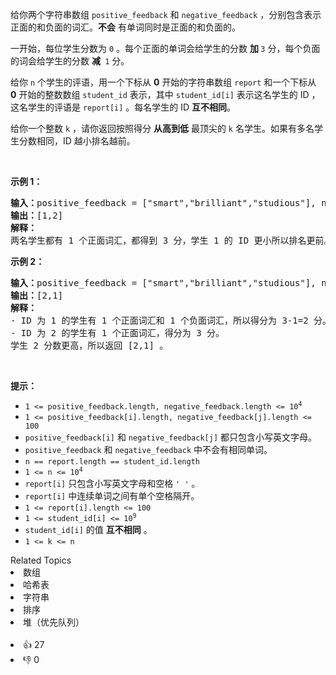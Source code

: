 <p>给你两个字符串数组&nbsp;<code>positive_feedback</code> 和&nbsp;<code>negative_feedback</code>&nbsp;，分别包含表示正面的和负面的词汇。<strong>不会</strong>&nbsp;有单词同时是正面的和负面的。</p>

<p>一开始，每位学生分数为&nbsp;<code>0</code>&nbsp;。每个正面的单词会给学生的分数 <strong>加&nbsp;</strong><code>3</code>&nbsp;分，每个负面的词会给学生的分数 <strong>减&nbsp;</strong>&nbsp;<code>1</code>&nbsp;分。</p>

<p>给你&nbsp;<code>n</code>&nbsp;个学生的评语，用一个下标从 <strong>0</strong>&nbsp;开始的字符串数组&nbsp;<code>report</code>&nbsp;和一个下标从 <strong>0</strong>&nbsp;开始的整数数组&nbsp;<code>student_id</code>&nbsp;表示，其中&nbsp;<code>student_id[i]</code>&nbsp;表示这名学生的 ID ，这名学生的评语是&nbsp;<code>report[i]</code>&nbsp;。每名学生的 ID <strong>互不相同</strong>。</p>

<p>给你一个整数&nbsp;<code>k</code>&nbsp;，请你返回按照得分&nbsp;<strong>从高到低</strong>&nbsp;最顶尖的<em>&nbsp;</em><code>k</code>&nbsp;名学生。如果有多名学生分数相同，ID 越小排名越前。</p>

<p>&nbsp;</p>

<p><strong>示例 1：</strong></p>

<pre><b>输入：</b>positive_feedback = ["smart","brilliant","studious"], negative_feedback = ["not"], report = ["this student is studious","the student is smart"], student_id = [1,2], k = 2
<b>输出：</b>[1,2]
<b>解释：</b>
两名学生都有 1 个正面词汇，都得到 3 分，学生 1 的 ID 更小所以排名更前。
</pre>

<p><strong>示例 2：</strong></p>

<pre><b>输入：</b>positive_feedback = ["smart","brilliant","studious"], negative_feedback = ["not"], report = ["this student is not studious","the student is smart"], student_id = [1,2], k = 2
<b>输出：</b>[2,1]
<b>解释：</b>
- ID 为 1 的学生有 1 个正面词汇和 1 个负面词汇，所以得分为 3-1=2 分。
- ID 为 2 的学生有 1 个正面词汇，得分为 3 分。
学生 2 分数更高，所以返回 [2,1] 。
</pre>

<p>&nbsp;</p>

<p><strong>提示：</strong></p>

<ul> 
 <li><code>1 &lt;= positive_feedback.length, negative_feedback.length &lt;= 10<sup>4</sup></code></li> 
 <li><code>1 &lt;= positive_feedback[i].length, negative_feedback[j].length &lt;= 100</code></li> 
 <li><code>positive_feedback[i]</code> 和&nbsp;<code>negative_feedback[j]</code>&nbsp;都只包含小写英文字母。</li> 
 <li><code>positive_feedback</code> 和&nbsp;<code>negative_feedback</code>&nbsp;中不会有相同单词。</li> 
 <li><code>n == report.length == student_id.length</code></li> 
 <li><code>1 &lt;= n &lt;= 10<sup>4</sup></code></li> 
 <li><code>report[i]</code>&nbsp;只包含小写英文字母和空格&nbsp;<code>' '</code>&nbsp;。</li> 
 <li><code>report[i]</code>&nbsp;中连续单词之间有单个空格隔开。</li> 
 <li><code>1 &lt;= report[i].length &lt;= 100</code></li> 
 <li><code>1 &lt;= student_id[i] &lt;= 10<sup>9</sup></code></li> 
 <li><code>student_id[i]</code>&nbsp;的值 <strong>互不相同</strong>&nbsp;。</li> 
 <li><code>1 &lt;= k &lt;= n</code></li> 
</ul>

<div><div>Related Topics</div><div><li>数组</li><li>哈希表</li><li>字符串</li><li>排序</li><li>堆（优先队列）</li></div></div><br><div><li>👍 27</li><li>👎 0</li></div>